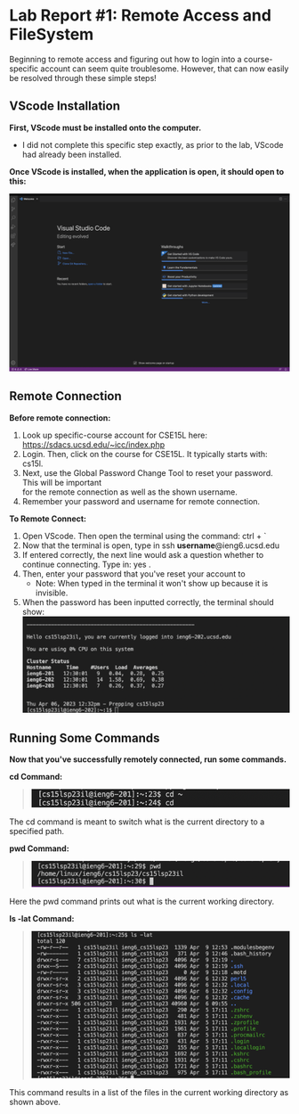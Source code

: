 # Lab Report #1: Remote Access and FileSystem 

Beginning to remote access and figuring out how to login into a course-specific 
account can seem quite troublesome. However, that can now easily be resolved through 
these simple steps!



## VScode Installation 

**First, VScode must be installed onto the computer.** 
* I did not complete this specific step exactly, as prior to the lab, VScode had
already been installed.

**Once VScode is installed, when the application is open, it should open to this:**

![Image](VSCode.png)




## Remote Connection 

**Before remote connection:**
1) Look up specific-course account for CSE15L here: https://sdacs.ucsd.edu/~icc/index.php
2) Login. Then, click on the course for CSE15L. It typically starts with: cs15l. 
3) Next, use the Global Password Change Tool to reset your password. This will be important\
   for the remote connection as well as the shown username. 
4) Remember your password and username for remote connection. 

**To Remote Connect:**
1) Open VScode. Then open the terminal using the command: ctrl + ` 
2) Now that the terminal is open, type in ssh **username**@ieng6.ucsd.edu
3) If entered correctly, the next line would ask a question whether
    to continue connecting. Type in: yes . 
4) Then, enter your password that you've reset your account to 
   * Note: When typed in the terminal it won't show up because it is invisible.
5) When the password has been inputted correctly, the terminal should show: 
   ![Image](RemoteLogin.png)
    



## Running Some Commands 
**Now that you've successfully remotely connected, run some commands.**


**cd Command:**

>![Image](cdCommand.png)

The cd command is meant to switch what is the current directory to a specified path. 


**pwd Command:**
 
 >![Image](PWDcommand.png)
 
 Here the pwd command prints out what is the current working directory. 
 
 
**ls -lat Command:**
  
  >![Image](lsLATcommand.png)
  
  This command results in a list of the files in the current working directory as shown above. 
 
